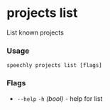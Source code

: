 # projects list

List known projects

### Usage

```
speechly projects list [flags]
```

### Flags

* `--help` `-h` _(bool)_ - help for list
